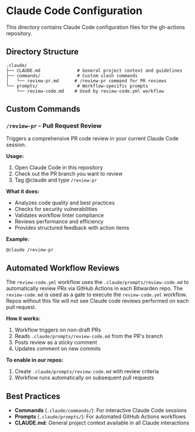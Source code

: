 # Claude Code Configuration

This directory contains Claude Code configuration files for the gh-actions repository.

## Directory Structure

```
.claude/
├── CLAUDE.md              # General project context and guidelines
├── commands/              # Custom slash commands
│   └── review-pr.md      # /review-pr command for PR reviews
└── prompts/               # Workflow-specific prompts
    └── review-code.md    # Used by review-code.yml workflow
```

## Custom Commands

### `/review-pr` - Pull Request Review

Triggers a comprehensive PR code review in your current Claude Code session.

**Usage:**

1. Open Claude Code in this repository
2. Check out the PR branch you want to review
3. Tag @claude and type `/review-pr`

**What it does:**

-   Analyzes code quality and best practices
-   Checks for security vulnerabilities
-   Validates workflow linter compliance
-   Reviews performance and efficiency
-   Provides structured feedback with action items

**Example:**

```
@claude /review-pr
```

## Automated Workflow Reviews

The `review-code.yml` workflow uses the `.claude/prompts/review-code.md` to automatically review PRs via GitHub Actions in each Bitwarden repo. The `review-code.md` is used as a gate to execute the `review-code.yml` workflow. Repos without this file will not see Claude code reviews performed on each pull request.

**How it works:**

1. Workflow triggers on non-draft PRs
2. Reads `.claude/prompts/review-code.md` from the PR's branch
3. Posts review as a sticky comment
4. Updates comment on new commits

**To enable in our repos:**

1. Create `.claude/prompts/review-code.md` with review criteria
2. Workflow runs automatically on subsequent pull requests

## Best Practices

-   **Commands** (`.claude/commands/`): For interactive Claude Code sessions
-   **Prompts** (`.claude/prompts/`): For automated GitHub Actions workflows
-   **CLAUDE.md**: General project context available in all Claude interactions
